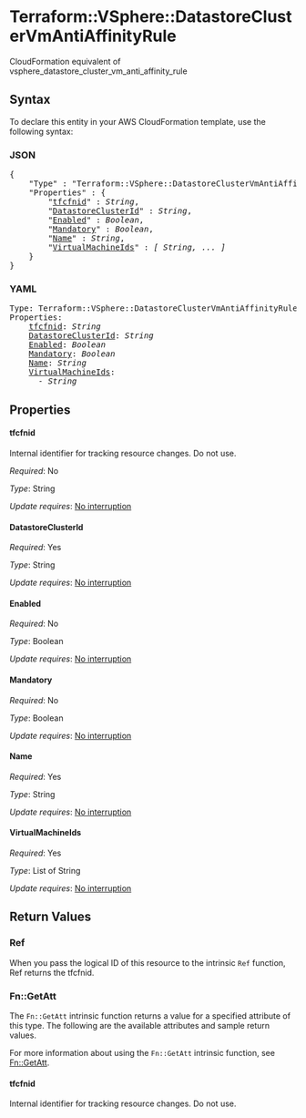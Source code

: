 # Terraform::VSphere::DatastoreClusterVmAntiAffinityRule

CloudFormation equivalent of vsphere_datastore_cluster_vm_anti_affinity_rule

## Syntax

To declare this entity in your AWS CloudFormation template, use the following syntax:

### JSON

<pre>
{
    "Type" : "Terraform::VSphere::DatastoreClusterVmAntiAffinityRule",
    "Properties" : {
        "<a href="#tfcfnid" title="tfcfnid">tfcfnid</a>" : <i>String</i>,
        "<a href="#datastoreclusterid" title="DatastoreClusterId">DatastoreClusterId</a>" : <i>String</i>,
        "<a href="#enabled" title="Enabled">Enabled</a>" : <i>Boolean</i>,
        "<a href="#mandatory" title="Mandatory">Mandatory</a>" : <i>Boolean</i>,
        "<a href="#name" title="Name">Name</a>" : <i>String</i>,
        "<a href="#virtualmachineids" title="VirtualMachineIds">VirtualMachineIds</a>" : <i>[ String, ... ]</i>
    }
}
</pre>

### YAML

<pre>
Type: Terraform::VSphere::DatastoreClusterVmAntiAffinityRule
Properties:
    <a href="#tfcfnid" title="tfcfnid">tfcfnid</a>: <i>String</i>
    <a href="#datastoreclusterid" title="DatastoreClusterId">DatastoreClusterId</a>: <i>String</i>
    <a href="#enabled" title="Enabled">Enabled</a>: <i>Boolean</i>
    <a href="#mandatory" title="Mandatory">Mandatory</a>: <i>Boolean</i>
    <a href="#name" title="Name">Name</a>: <i>String</i>
    <a href="#virtualmachineids" title="VirtualMachineIds">VirtualMachineIds</a>: <i>
      - String</i>
</pre>

## Properties

#### tfcfnid

Internal identifier for tracking resource changes. Do not use.

_Required_: No

_Type_: String

_Update requires_: [No interruption](https://docs.aws.amazon.com/AWSCloudFormation/latest/UserGuide/using-cfn-updating-stacks-update-behaviors.html#update-no-interrupt)

#### DatastoreClusterId

_Required_: Yes

_Type_: String

_Update requires_: [No interruption](https://docs.aws.amazon.com/AWSCloudFormation/latest/UserGuide/using-cfn-updating-stacks-update-behaviors.html#update-no-interrupt)

#### Enabled

_Required_: No

_Type_: Boolean

_Update requires_: [No interruption](https://docs.aws.amazon.com/AWSCloudFormation/latest/UserGuide/using-cfn-updating-stacks-update-behaviors.html#update-no-interrupt)

#### Mandatory

_Required_: No

_Type_: Boolean

_Update requires_: [No interruption](https://docs.aws.amazon.com/AWSCloudFormation/latest/UserGuide/using-cfn-updating-stacks-update-behaviors.html#update-no-interrupt)

#### Name

_Required_: Yes

_Type_: String

_Update requires_: [No interruption](https://docs.aws.amazon.com/AWSCloudFormation/latest/UserGuide/using-cfn-updating-stacks-update-behaviors.html#update-no-interrupt)

#### VirtualMachineIds

_Required_: Yes

_Type_: List of String

_Update requires_: [No interruption](https://docs.aws.amazon.com/AWSCloudFormation/latest/UserGuide/using-cfn-updating-stacks-update-behaviors.html#update-no-interrupt)

## Return Values

### Ref

When you pass the logical ID of this resource to the intrinsic `Ref` function, Ref returns the tfcfnid.

### Fn::GetAtt

The `Fn::GetAtt` intrinsic function returns a value for a specified attribute of this type. The following are the available attributes and sample return values.

For more information about using the `Fn::GetAtt` intrinsic function, see [Fn::GetAtt](https://docs.aws.amazon.com/AWSCloudFormation/latest/UserGuide/intrinsic-function-reference-getatt.html).

#### tfcfnid

Internal identifier for tracking resource changes. Do not use.

